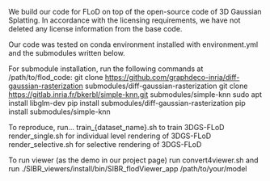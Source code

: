 We build our code for FLoD on top of the open-source code of 3D Gaussian Splatting.
In accordance with the licensing requirements, we have not deleted any license information from the base code. 

Our code was tested on conda environment installed with environment.yml and the submodules written below.

For submodule installation, run the following commands at /path/to/flod_code:
git clone https://github.com/graphdeco-inria/diff-gaussian-rasterization submodules/diff-gaussian-rasterization
git clone https://gitlab.inria.fr/bkerbl/simple-knn.git submodules/simple-knn
sudo apt install libglm-dev
pip install submodules/diff-gaussian-rasterization
pip install submodules/simple-knn

To reproduce, run...
train_{dataset_name}.sh to train 3DGS-FLoD
render_single.sh for individual level rendering of 3DGS-FLoD
render_selective.sh for selective rendering of 3DGS-FLoD

To run viewer (as the demo in our project page)
run convert4viewer.sh and run ./SIBR_viewers/install/bin/SIBR_flodViewer_app /path/to/your/model
